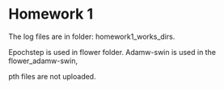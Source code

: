 # Homework 1
The log files are in folder: homework1_works_dirs. 

Epochstep is used in flower folder. Adamw-swin is used in the flower_adamw-swin, 

pth files are not uploaded.